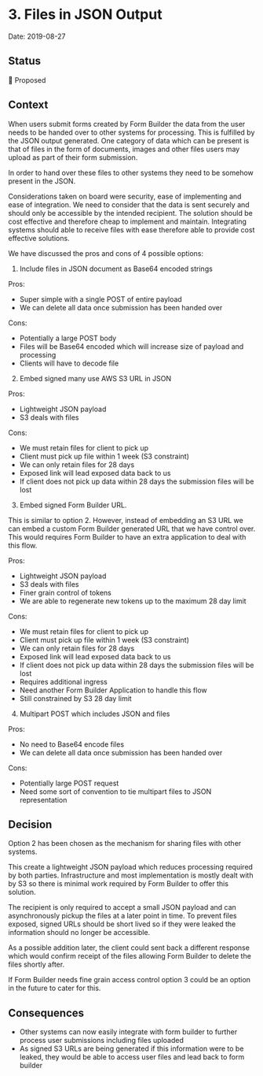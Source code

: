 # 3. Files in JSON Output

Date: 2019-08-27

## Status

🤔 Proposed

## Context

When users submit forms created by Form Builder the data from the user needs to
be handed over to other systems for processing. This is fulfilled by the JSON
output generated. One category of data which can be present is that of files in
the form of documents, images and other files users may upload as part of their
form submission.

In order to hand over these files to other systems they need to be somehow
present in the JSON.

Considerations taken on board were security, ease of implementing and ease of
integration. We need to consider that the data is sent securely and should only
be accessible by the intended recipient. The solution should be cost effective
and therefore cheap to implement and maintain. Integrating systems should able
to receive files with ease therefore able to provide cost effective solutions.

We have discussed the pros and cons of 4 possible options:

1. Include files in JSON document as Base64 encoded strings

Pros:

- Super simple with a single POST of entire payload
- We can delete all data once submission has been handed over

Cons:

- Potentially a large POST body
- Files will be Base64 encoded which will increase size of payload and
processing
- Clients will have to decode file

2. Embed signed many use AWS S3 URL in JSON

Pros:

- Lightweight JSON payload
- S3 deals with files

Cons:

- We must retain files for client to pick up
- Client must pick up file within 1 week (S3 constraint)
- We can only retain files for 28 days
- Exposed link will lead exposed data back to us
- If client does not pick up data within 28 days the submission files will be
lost

3. Embed signed Form Builder URL.

This is similar to option 2. However, instead of embedding an S3 URL we can
embed a custom Form Builder generated URL that we have control over. This would
requires Form Builder to have an extra application to deal with this flow.

Pros:

- Lightweight JSON payload
- S3 deals with files
- Finer grain control of tokens
- We are able to regenerate new tokens up to the maximum 28 day limit

Cons:

- We must retain files for client to pick up
- Client must pick up file within 1 week (S3 constraint)
- We can only retain files for 28 days
- Exposed link will lead exposed data back to us
- If client does not pick up data within 28 days the submission files will be
lost
- Requires additional ingress
- Need another Form Builder Application to handle this flow
- Still constrained by S3 28 day limit

4. Multipart POST which includes JSON and files

Pros:

- No need to Base64 encode files
- We can delete all data once submission has been handed over

Cons:

- Potentially large POST request
- Need some sort of convention to tie multipart files to JSON representation

## Decision

Option 2 has been chosen as the mechanism for sharing files with other systems.

This create a lightweight JSON payload which reduces processing required by both
parties. Infrastructure and most implementation is mostly dealt with by S3 so
there is minimal work required by Form Builder to offer this solution.

The recipient is only required to accept a small JSON payload and can
asynchronously pickup the files at a later point in time. To prevent files
exposed, signed URLs should be short lived so if they were leaked the
information should no longer be accessible.

As a possible addition later, the client could sent back a different response
which would confirm receipt of the files allowing Form Builder to delete the
files shortly after.

If Form Builder needs fine grain access control option 3 could be an option in
the future to cater for this.

## Consequences

- Other systems can now easily integrate with form builder to further process
user submissions including files uploaded
- As signed S3 URLs are being generated if this information were to be leaked,
they would be able to access user files and lead back to form builder
